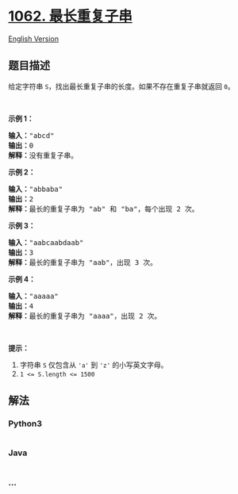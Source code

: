 # [1062. 最长重复子串](https://leetcode-cn.com/problems/longest-repeating-substring)

[English Version](/solution/1000-1099/1062.Longest%20Repeating%20Substring/README_EN.md)

## 题目描述

<!-- 这里写题目描述 -->
<p>给定字符串 <code>S</code>，找出最长重复子串的长度。如果不存在重复子串就返回 <code>0</code>。</p>

<p> </p>

<p><strong>示例 1：</strong></p>

<pre><strong>输入：</strong>"abcd"
<strong>输出：</strong>0
<strong>解释：</strong>没有重复子串。
</pre>

<p><strong>示例 2：</strong></p>

<pre><strong>输入：</strong>"abbaba"
<strong>输出：</strong>2
<strong>解释：</strong>最长的重复子串为 "ab" 和 "ba"，每个出现 2 次。
</pre>

<p><strong>示例 3：</strong></p>

<pre><strong>输入：</strong>"aabcaabdaab"
<strong>输出：</strong>3
<strong>解释：</strong>最长的重复子串为 "aab"，出现 3 次。
</pre>

<p><strong>示例 4：</strong></p>

<pre><strong>输入：</strong>"aaaaa"
<strong>输出：</strong>4
<strong>解释：</strong>最长的重复子串为 "aaaa"，出现 2 次。</pre>

<p> </p>

<p><strong>提示：</strong></p>

<ol>
	<li>字符串 <code>S</code> 仅包含从 <code>'a'</code> 到 <code>'z'</code> 的小写英文字母。</li>
	<li><code>1 <= S.length <= 1500</code></li>
</ol>

## 解法

<!-- 这里可写通用的实现逻辑 -->

<!-- tabs:start -->

### **Python3**

<!-- 这里可写当前语言的特殊实现逻辑 -->

```python

```

### **Java**

<!-- 这里可写当前语言的特殊实现逻辑 -->

```java

```

### **...**

```

```

<!-- tabs:end -->
